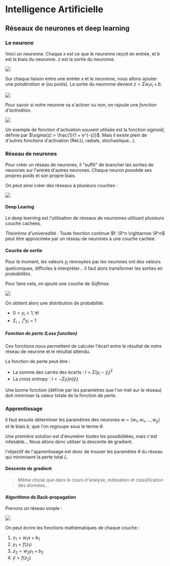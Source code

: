 # Intelligence Artificielle

## Réseaux de neurones et deep learning

### Le neurone

Voici un neuronne. Chaque *x* est ce que le neuronne reçoit en entrée, et *b* est le biais du neuronne. *z* est la sortie du neuronne.

<img src="images/neurone_1.png">


Sur chaque liaison entre une entrée *x* et le neuronne, nous allons ajouter une *pondération w* (ou poids). La sortie du neuronne devient $z = \Sigma w_i x_i + b$.

<img src="images/neurone_2.png">


Pour savoir si notre neurone va s'activer ou non, on rajoute une *fonction d'activation*. 

<img src="images/neurone_3.png">

Un exemple de fonction d'activation souvent utilisée est la fonction *sigmoïd*, définie par $\sigma(z) = \frac{1}{1 + e^{-z}}$.
Mais il existe plein de d'autres fonctions d'activation (ReLU, radiale, stochastique...).

### Réseau de neurones

Pour créer un réseau de neurones, il "suffit" de brancher les sorties de neurones sur l'entrée d'autres neurones. Chaque neuron possède ses propres poids et son propre biais.

On peut ainsi créer des réseaux à plusieurs couches :

<img src="images/neurone_4.png">

#### Deep Learing

Le deep learning est l'utilisation de réseaux de neuronnes utilisant plusieurs couche cachées. 

*Théorème d'universalité :* Toute fonction continue $f: \R^n \rightarrow \R^n$ peut être approcimée par un réseau de neurones à une couche cachée.


#### Couche de sortie

Pour le moment, les valeurs $y_i$ renvoyées par les neurones ont des valeurs quelconques, difficiles à interpréter... Il faut alors transformer les sorties en *probabilités*.

Pour faire cela, on ajoute une couche de *Softmax*.

<img src="images/softmax_1.png">

On obtient alors une distribution de probabilité:
* $0 < y_i < 1, \forall i$
* $\Sigma_{i = 1}^k y_i = 1$

##### Fonction de perte (Loss function)

Ces fonctions nous permettent de calculer l'écart entre le résultat de notre réseau de neurone et le résultat attendu.

La fonction de perte peut être :
* La somme des carrés des écarts : $l = \Sigma (y_i - \hat{y}_i)^2$
* La *cross entropy* : $l = -\Sigma y_i ln(\hat{y}_i)$

Une bonne fonction (définie par les paramètres que l'on met sur le réseau) doit minimiser la valeur totale de la fonction de perte.

### Apprentissage

Il faut ensuite déterminer les paramètres des neurones $w = (w_1, w_1, ..., w_p)$ et le biais $b$, que l'on regroupe sous le terme $\theta$.

Une première solution est d'énumérer toutes les possibilitées, mais c'est infesable...
Nous allons donc utiliser la descente de gradient.

l'objectif de l'apprentissage est donc de trouver les paramètes $\theta$ du réseau qui minimisent la perte total *L*.

#### Descente de gradient

> Même chose que dans le cours d'analyse, indexation et classification des données...


#### Algorithme de Back-propagation

Prenons un réseau simple : 

<img src="images/neurone_5.png">

On peut écrire les fonctions mathématiques de chaque couche :
1. $z_1 = w_1 x + b_1$
2. $y_1 = f(z_1)$
3. $z_2 = w_2y_1 + b_2$
4. $\hat{y} = f(z_2)$
